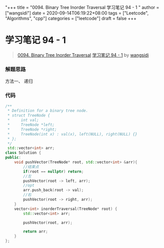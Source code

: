 "+++
title = "0094. Binary Tree Inorder Traversal 学习笔记 94 - 1 "
author = ["wangsidi"]
date = 2020-09-14T06:19:22+08:00
tags = ["Leetcode", "Algorithms", "cpp"]
categories = ["leetcode"]
draft = false
+++

# 学习笔记 94 - 1

> [0094. Binary Tree Inorder Traversal](https://leetcode-cn.com/problems/binary-tree-inorder-traversal/)
> [学习笔记 94 - 1](https://leetcode-cn.com/problems/binary-tree-inorder-traversal/solution/xue-xi-bi-ji-94-1-by-wangsidi/) by [wangsidi](https://leetcode-cn.com/u/wangsidi/)

### 解题思路
方法一、 递归

### 代码

```cpp
/**
 * Definition for a binary tree node.
 * struct TreeNode {
 *     int val;
 *     TreeNode *left;
 *     TreeNode *right;
 *     TreeNode(int x) : val(x), left(NULL), right(NULL) {}
 * };
 */
 std::vector<int> arr;
class Solution {
public:
    void pushVector(TreeNode* root, std::vector<int> &arr){
        //结束点
        if(root == nullptr) return;
        //左
        pushVector(root -> left, arr);
        //opt
        arr.push_back(root -> val);
        //右
        pushVector(root -> right, arr);
    }
    vector<int> inorderTraversal(TreeNode* root) {
        std::vector<int> arr;

        pushVector(root, arr);

        return arr;
    }
};
```